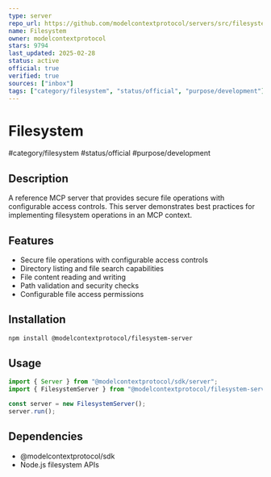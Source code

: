```yaml
---
type: server
repo_url: https://github.com/modelcontextprotocol/servers/src/filesystem
name: Filesystem
owner: modelcontextprotocol
stars: 9794
last_updated: 2025-02-28
status: active
official: true
verified: true
sources: ["inbox"]
tags: ["category/filesystem", "status/official", "purpose/development"]
---
```


# Filesystem

#category/filesystem #status/official #purpose/development

## Description

A reference MCP server that provides secure file operations with configurable access controls. This server demonstrates best practices for implementing filesystem operations in an MCP context.

## Features

- Secure file operations with configurable access controls
- Directory listing and file search capabilities
- File content reading and writing
- Path validation and security checks
- Configurable file access permissions

## Installation

```bash
npm install @modelcontextprotocol/filesystem-server
```

## Usage

```javascript
import { Server } from "@modelcontextprotocol/sdk/server";
import { FilesystemServer } from "@modelcontextprotocol/filesystem-server";

const server = new FilesystemServer();
server.run();
```

## Dependencies

- @modelcontextprotocol/sdk
- Node.js filesystem APIs
